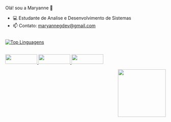 Olá! sou a Maryanne 👋

- 💻 Estudante de Analise e Desenvolvimento de Sistemas 
- 📫 Contato: maryannegdev@gmail.com 
##
[![Top Linguagens](https://github-readme-stats.vercel.app/api/top-langs/?username=maryanneg&theme=material-palenight&layout=compact)](https://github.com/anuraghazra/github-readme-stats)
##
<div>
  <a href ="https://www.linkedin.com/in/maryannegomes/" target="_blank"><img src="https://img.shields.io/badge/LinkedIn-0077B5?style=for-the-badge&logo=linkedin&logoColor=white" target="_blank>
    </a>
    <img src="" width="100" height="30"/>
     <a href ="https://instagram.com/xmaryanne" target="_blank"><img src="https://img.shields.io/badge/Instagram-E4405F?style=for-the-badge&logo=instagram&logoColor=white" target="_blank>
    </a>
    <img src="" width="100" height="30"/>
   <a href ="https://www.behance.net/maryannev" target="_blank"><img src="https://img.shields.io/badge/-Behance-blue?style=for-the-badge&logo=behance&logoColor=white" target="_blank>
    </a>
    <img src="" width="100" height="30"/>
 </div>
 <p align="right">
    <img windth="100" height="150" src="https://moldura-pop.s3.sa-east-1.amazonaws.com/imagens-proprietarias/99921751-JVMIYtN_08UAGwdvtM5bP7lLgMtGfpgJ-cropped-3x4-browser.png")</p>
  
